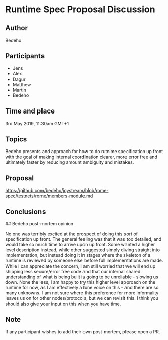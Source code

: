 
# Runtime Spec Proposal Discussion

## Author

Bedeho

## Participants

- Jens
- Alex
- Dagur
- Matthew
- Martin
- Bedeho

## Time and place

3rd May 2019, 11:30am GMT+1

## Topics

Bedeho presents and approach for how to do rutnime specification up front with the goal of making internal coordination clearer, more error free and ultimately faster by reducing amount ambiguity and mistakes.

## Proposal

https://github.com/bedeho/joystream/blob/rome-spec/testnets/rome/members-module.md

## Conclusions


## Bedeho post-mortem opinion

No one was terribly excited at the prospect of doing this sort of specification up front. The general feeling was that it was too detailed, and would take so much time to arrive upon up front. Some wanted a higher level description instead, while other suggested simply diving straight into implementation, but instead doing it in stages where the skeleton of a runtime is reviewed by someone else before full implementations are made. While I can appreciate the concern, I am still worried that we will end up shipping less secure/error free code and that our internal shared understanding of what is being built is going to be unreliable - slowing us down. None the less, I am happy to try this higher level approach on the runtime for now, as I am effectively a lone voice on this - and there are so many unknowns. I am not sure where this preference for more informality leaves us on for other nodes/protocols, but we can revisit this. I think you should also give your input on this when you have time.


## Note

If any participant wishes to add their own post-mortem, please open a PR.

